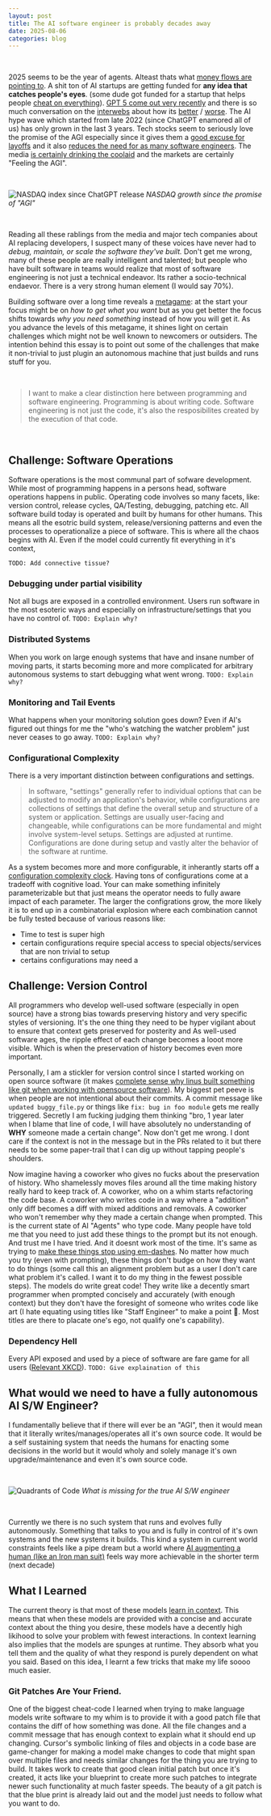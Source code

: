 ```yaml
---
layout: post
title: The AI software engineer is probably decades away
date: 2025-08-06
categories: blog
---
```

<!-- <br> -->

<!-- > This blog post is full of problems and ideas. It is not meant as a puff piece to point out that "look this stupid model cannot count R's in rigurgitating". Its about pointing out practical problems I face on a day to day basis that inhibit these models/tools from permanently replacing me at my job. I would be the happiest person ever if I can stop programming professionally and just start a bar where I can flirt with cute girls and throw crazy parties. But sadly current age tools are no where that I can just outsource it to some AI and buy myself time and bandwith to start my bar while the thing programs for me in the backgound.  -->

<br>

2025 seems to be the year of agents. Alteast thats what [money flows are pointing to](https://finance.yahoo.com/news/ai-agents-market-size-worth-144400570.html). A shit ton of AI startups are getting funded for **any idea that catches people's eyes**. (some dude got funded for a startup that helps people [cheat on everything](https://x.com/im_roy_lee/status/1936138361011585190)). [GPT 5 come out very recently](https://x.com/OpenAI/status/1953498900230250850) and there is so much conversation on the [interwebs](https://simonwillison.net/2025/Aug/7/gpt-5/) about how its [better](https://x.com/theo/status/1953507203979391011) / [worse](https://x.com/deedydas/status/1953701523978170817). The AI hype wave which started from late 2022 (since ChatGPT enamored all of us) has only grown in the last 3 years. Tech stocks seem to seriously love the promise of the AGI especially since it gives them a [good excuse for layoffs](https://fortune.com/2025/08/07/summer-of-ai-layoffs-july-140-percent-spike-challenger-gray-christmas/) and it also [reduces the need for as many software engineers](https://www.forbes.com/sites/jackkelly/2024/11/01/ai-code-and-the-future-of-software-engineers/). The media [is certainly drinking the coolaid](https://www.nytimes.com/2025/03/14/technology/why-im-feeling-the-agi.html) and the markets are certainly "Feeling the AGI".

<br>

![NASDAQ index since ChatGPT release](/assets/images/nasdaq_nov2022_chatgpt_readable.png)
*NASDAQ growth since the promise of "AGI"*

<br>

Reading all these rablings from the media and major tech companies about AI replacing developers, I suspect many of these voices have never had to _debug, maintain, or scale the software they've built._ Don't get me wrong, many of these people are really intelligent and talented; but people who have built software in teams would realize that most of software engineering is not just a technical endeavor. Its rather a socio-technical endaevor. There is a very strong human element (I would say 70%). 

Building software over a long time reveals a [metagame](https://www.thediff.co/archive/the-factorio-mindset/): at the start your focus might be on _how to get what you want_ but as you get better the focus shifts towards _why you need something_ instead of how you will get it. As you advance the levels of this metagame, it shines light on certain challenges which might not be well known to newcomers or outsiders. The intention behind this essay is to point out some of the challenges that make it non-trivial to just plugin an autonomous machine that just builds and runs stuff for you.

<br>

> I want to make a clear distinction here between programming and software engineering. Programming is about writing code. Software engineering is not just the code, it's also the resposibilites created by the execution of that code.

<br>


<!-- This includes fascets like: (1) operations , (2) management of source code , (3) communication/context-sharing, (4) debugging problems with partial visibility at scale.   -->


## Challenge: Software Operations 

Software operations is the most communal part of sofware development. While most of programming happens in a persons head, software operations happens in public. Operating code involves so many facets, like: version control, release cycles, QA/Testing, debugging, patching etc. All software build today is operated and built by humans for other humans. This means all the esotric build system, release/versioning patterns and even the processes to operationalize a piece of software. This is where all the chaos begins with AI. Even if the model could currently fit everything in it's context,  


`TODO: Add connective tissue? `


### Debugging under partial visibility 

Not all bugs are exposed in a controlled environment. Users run software in the most esoteric ways and especially on infrastructure/settings that you have no control of. 
`TODO: Explain why? `


### Distributed Systems

When you work on large enough systems that have and insane number of moving parts, it starts becoming more and more complicated for arbitrary autonomous systems to start debugging what went wrong. `TODO: Explain why? `

### Monitoring and Tail Events 

What happens when your monitoring solution goes down? Even if AI's figured out things for me the "who's watching the watcher problem" just never ceases to go away. `TODO: Explain why?`

### Configurational Complexity

There is a very important distinction between configurations and settings.

> In software, "settings" generally refer to individual options that can be adjusted to modify an application's behavior, while configurations are collections of settings that define the overall setup and structure of a system or application. Settings are usually user-facing and changeable, while configurations can be more fundamental and might involve system-level setups. Settings are adjusted at runtime. Configurations are done during setup and vastly alter the behavior of the software at runtime.

As a system becomes more and more configurable, it inherantly starts off a [configuration complexity clock](https://mikehadlow.blogspot.com/2012/05/configuration-complexity-clock.html). Having tons of configurations come at a tradeoff with cognitive load. Your can make something infinitely parameterizable but that just means the operator needs to fully aware impact of each parameter. The larger the configrations grow, the more likely it is to end up in a combinatorial explosion where each combination cannot be fully tested because of various reasons like:

- Time to test is super high
- certain configurations require special access to special objects/services that are non trivial to setup 
- certains configurations may need a 


## Challenge: Version Control 

All programmers who develop well-used software (especially in open source) have a strong bias towards preserving history and very specific styles of versioning. It's the one thing they need to be hyper vigilant about to ensure that context gets preserved for posterity and As well-used software ages, the ripple effect of each change becomes a looot more visible. Which is when the preservation of history becomes even more important.

Personally, I am a stickler for version control since I started working on open source software (it makes [complete sense why linus built something like git when working with opensource software](https://youtu.be/4XpnKHJAok8?t=1027)). My biggest pet peeve is when people are not intentional about their commits. A commit message like `updated buggy_file.py` or things like `fix: bug in foo module` gets me really triggered. Secretly I am fucking judging them thinking "bro, 1 year later when I blame that line of code, I will have absolutely no understanding of **WHY** someone made a certain change". Now don't get me wrong. I dont care if the context is not in the message but in the PRs related to it but there needs to be some paper-trail that I can dig up without tapping people's shoulders. 

Now imagine having a coworker who gives no fucks about the preservation of history. Who shamelessly moves files around all the time making history really hard to keep track of. A coworker, who on a whim starts refactoring the code base. A coworker who writes code in a way where a "addition" only diff becomes a diff with mixed additions and removals. A coworker who won't remember why they made a certain change when prompted. This is the current state of AI "Agents" who type code. Many people have told me that you need to just add these things to the prompt but its not enough. And trust me I have tried. And it doesnt work most of the time. It's same as trying to [make these things stop using em-dashes](https://x.com/chipro/status/1952131790061326593). No matter how much you try (even with prompting), these things don't budge on how they want to do things (some call this an alignment problem but as a user I don't care what problem it's called. I want it to do my thing in the fewest possible steps). The models do write great code! They write like a decently smart programmer when prompted concisely and accurately (with enough context) but they don't have the foresight of someone who writes code like art (I hate equating using titles like "Staff Engineer" to make a point 🤮. Most titles are there to placate one's ego, not qualify one's capability). 

### Dependency Hell

Every API exposed and used by a piece of software are fare game for all users ([Relevant XKCD](https://xkcd.com/1172/)). `TODO: Give explaination of this`


## What would we need to have a fully autonomous AI S/W Engineer?

I fundamentally believe that if there will ever be an "AGI", then it would mean that it literally writes/manages/operates all it's own source code. It would be a self sustaining system that needs the humans for enacting some decisions in the world but it would wholy and solely manage it's own upgrade/maintenance and even it's own source code.

<br>

![Quadrants of Code](/assets/images/quadsofcode.jpg)
*What is missing for the true AI S/W engineer*

<br>

Currently we there is no such system that runs and evolves fully autonomously. Something that talks to you and is fully in control of it's own systems and the new systems it builds. This kind a system in current world constraints feels like a pipe dream but a world where [AI augmenting a human (like an Iron man suit)](https://www.youtube.com/watch?v=LCEmiRjPEtQ) feels way more achievable in the shorter term (next decade) 

## What I Learned 

The current theory is that most of these models [learn in context](https://transformer-circuits.pub/2022/in-context-learning-and-induction-heads/index.html). This means that when these models are provided with a concise and accurate context about the thing you desire, these models have a decently high likihood to solve your problem with fewest interactions. In context learning also implies that the models are spunges at runtime. They absorb what you tell them and the quality of what they respond is purely dependent on what you said. Based on this idea, I learnt a few tricks that make my life soooo much easier. 

### Git Patches Are Your Friend. 

One of the biggest cheat-code I learned when trying to make language models write software to my whim is to provide it with a good patch file that contains the diff of how something was done. All the file changes and a commit message that has enough context to explain what it should end up changing. Cursor's symbolic linking of files and objects in a code base are game-changer for making a model make changes to code that might span over multiple files and needs similar changes for the thing you are trying to build. It takes work to create that good clean initial patch but once it's created, it acts like your blueprint to create more such patches to integrate newer such functionality at much faster speeds. The beauty of a git patch is that the blue print is already laid out and the model just needs to follow what you want to do. 
